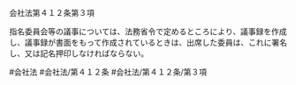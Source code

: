 会社法第４１２条第３項

指名委員会等の議事については、法務省令で定めるところにより、議事録を作成し、議事録が書面をもって作成されているときは、出席した委員は、これに署名し、又は記名押印しなければならない。

#会社法
#会社法/第４１２条
#会社法/第４１２条/第３項
